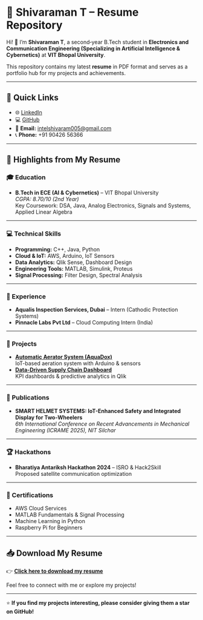 # 📄 Shivaraman T – Resume Repository

Hi! 👋 I’m **Shivaraman T**, a second‑year B.Tech student in **Electronics and Communication Engineering (Specializing in Artificial Intelligence & Cybernetics)** at **VIT Bhopal University**.

This repository contains my latest **resume** in PDF format and serves as a portfolio hub for my projects and achievements.

---

## 🔗 Quick Links
- 🌐 [LinkedIn](https://www.linkedin.com/in/shivaramant/)
- 💻 [GitHub](https://github.com/SHIVARAMAN15)
- 📧 **Email:** intelshivaram005@gmail.com
- 📞 **Phone:** +91 90426 56366

---

## 📌 Highlights from My Resume

### 🎓 Education
- **B.Tech in ECE (AI & Cybernetics)** – VIT Bhopal University  
  *CGPA: 8.70/10 (2nd Year)*  
  Key Coursework: DSA, Java, Analog Electronics, Signals and Systems, Applied Linear Algebra

---

### 💻 Technical Skills
- **Programming:** C++, Java, Python
- **Cloud & IoT:** AWS, Arduino, IoT Sensors
- **Data Analytics:** Qlik Sense, Dashboard Design
- **Engineering Tools:** MATLAB, Simulink, Proteus
- **Signal Processing:** Filter Design, Spectral Analysis

---

### 🏢 Experience
- **Aqualis Inspection Services, Dubai** – Intern (Cathodic Protection Systems)  
- **Pinnacle Labs Pvt Ltd** – Cloud Computing Intern (India)

---

### 🚀 Projects
- [**Automatic Aerator System (AquaDox)**](https://github.com/SHIVARAMAN15/Automatic-Aerator-System-AquaDox-)  
  IoT-based aeration system with Arduino & sensors
- [**Data-Driven Supply Chain Dashboard**](https://github.com/SHIVARAMAN15/SHIVARAMAN-T)  
  KPI dashboards & predictive analytics in Qlik

---

### 📝 Publications
- **SMART HELMET SYSTEMS: IoT-Enhanced Safety and Integrated Display for Two-Wheelers**  
  *6th International Conference on Recent Advancements in Mechanical Engineering (ICRAME 2025), NIT Silchar*

---

### 🏆 Hackathons
- **Bharatiya Antariksh Hackathon 2024** – ISRO & Hack2Skill  
  Proposed satellite communication optimization

---

### 📜 Certifications
- AWS Cloud Services
- MATLAB Fundamentals & Signal Processing
- Machine Learning in Python
- Raspberry Pi for Beginners

---

## 📥 Download My Resume
👉 [**Click here to download my resume**](./amazon%20(1).pdf)

Feel free to connect with me or explore my projects!

---

⭐ **If you find my projects interesting, please consider giving them a star on GitHub!**
